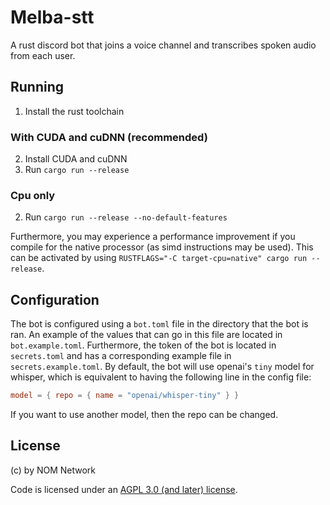 # Melba-stt
A rust discord bot that joins a voice channel and transcribes spoken audio from each user.

## Running
1. Install the rust toolchain

### With CUDA and cuDNN (recommended)
2. Install CUDA and cuDNN
3. Run `cargo run --release`

### Cpu only
2. Run `cargo run --release --no-default-features`

Furthermore, you may experience a performance improvement if you compile for the native processor (as simd instructions may be used). This can be activated by using `RUSTFLAGS="-C target-cpu=native" cargo run --release`.

## Configuration
The bot is configured using a `bot.toml` file in the directory that the bot is ran. An example of the values that can go in this file are located in `bot.example.toml`.
Furthermore, the token of the bot is located in `secrets.toml` and has a corresponding example file in `secrets.example.toml`.
By default, the bot will use openai's `tiny` model for whisper, which is equivalent to having the following line in the config file:
```toml
model = { repo = { name = "openai/whisper-tiny" } }
```
If you want to use another model, then the repo can be changed.


## License

(c) by NOM Network

Code is licensed under an [AGPL 3.0 (and later) license](LICENSE.md).
